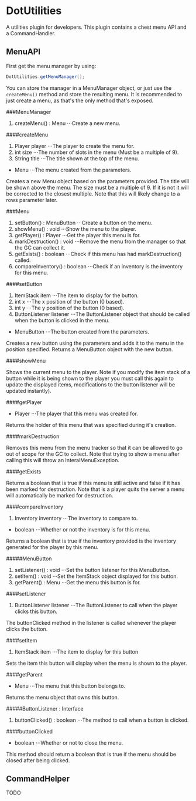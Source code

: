 DotUtilities
=
A utilities plugin for developers. This plugin contains a chest menu API and a CommandHandler.



MenuAPI
-

First get the menu manager by using:
```java
DotUtilities.getMenuManager();
```

You can store the manager in a MenuManager object, or just use the `createMenu()` method and store the resulting menu. It is recommended to just create a menu, as that's the only method that's exposed.

###MenuManager
1. createMenu() : Menu
⋅⋅⋅Create a new menu.

####createMenu
1. Player player
⋅⋅⋅The player to create the menu for.
2. int size
⋅⋅⋅The number of slots in the menu (Must be a multiple of 9).
3. String title
⋅⋅⋅The title shown at the top of the menu.
* Menu
⋅⋅⋅The menu created from the parameters.

Creates a new Menu object based on the parameters provided. The title will be shown above the menu. The size must be a multiple of 9. If it is not it will be corrected to the closest multiple. Note that this will likely change to a rows parameter later.



###Menu
1. setButton() : MenuButton
⋅⋅⋅Create a button on the menu.
2. showMenu() : void
⋅⋅⋅Show the menu to the player.
3. getPlayer() : Player
⋅⋅⋅Get the player this menu is for.
4. markDestruction() : void
⋅⋅⋅Remove the menu from the manager so that the GC can collect it.
5. getExists() : boolean
⋅⋅⋅Check if this menu has had markDestruction() called.
6. compareInventory() : boolean
⋅⋅⋅Check if an inventory is the inventory for this menu.


####setButton
1. ItemStack item
⋅⋅⋅The item to display for the button.
2. int x
⋅⋅⋅The x position of the button (0 based).
3. int y
⋅⋅⋅The y position of the button (0 based).
4. ButtonListener listener
⋅⋅⋅The ButtonListener object that should be called when the button is clicked in the menu.
* MenuButton
⋅⋅⋅The button created from the parameters.

Creates a new button using the parameters and adds it to the menu in the position specified. Returns a MenuButton object with the new button.

####showMenu

Shows the current menu to the player. Note if you modify the item stack of a button while it is being shown to the player you must call this again to update the displayed items, modifications to the button listener will be updated instantly).

####getPlayer
* Player
⋅⋅⋅The player that this menu was created for.

Returns the holder of this menu that was specified during it's creation.

####markDestruction

Removes this menu from the menu tracker so that it can be allowed to go out of scope for the GC to collect. Note that trying to show a menu after calling this will throw an InteralMenuException.

####getExists

Returns a boolean that is true if this menu is still active and false if it has been marked for destruction. Note that is a player quits the server a menu will automatically be marked for destruction.

####compareInventory
1. Inventory inventory
⋅⋅⋅The inventory to compare to.
* boolean
⋅⋅⋅Whether or not the inventory is for this menu.

Returns a boolean that is true if the inventory provided is the inventory generated for the player by this menu.



#####MenuButton
1. setListener() : void
⋅⋅⋅Set the button listener for this MenuButton.
2. setItem() : void
⋅⋅⋅Set the ItemStack object displayed for this button.
3. getParent() : Menu
⋅⋅⋅Get the menu this button is for.


####setListener
1. ButtonListener listener
⋅⋅⋅The ButtonListener to call when the player clicks this button.

The buttonClicked method in the listener is called whenever the player clicks the button.

####setItem
1. ItemStack item
⋅⋅⋅The item to display for this button

Sets the item this button will display when the menu is shown to the player.

####getParent
* Menu
⋅⋅⋅The menu that this button belongs to.

Returns the menu object that owns this button.



#####ButtonListener : Interface
1. buttonClicked() : boolean
⋅⋅⋅The method to call when a button is clicked.


####buttonClicked
* boolean
⋅⋅⋅Whether or not to close the menu.

This method should return a boolean that is true if the menu should be closed after being clicked.




CommandHelper
-

TODO
